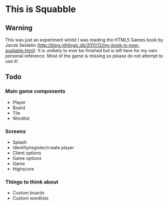 # This is Squabble #

## Warning ##
This was just an experiment whilst I was reading the HTML5 Games book by Jacob Seidelin (http://blog.nihilogic.dk/2011/12/my-book-is-now-available.html). It is unlikely to ever be finished but is left here for my own personal reference. Most of the game is missing so please do not attempt to use it!

## Todo ##

### Main game components ###
- Player
- Board
- Tile
- Wordlist

### Screens ###
- Splash
- Identify/register/create player 
- Client options
- Game options
- Game
- Highscore

### Things to think about ###
- Custom boards
- Custom wordlists
